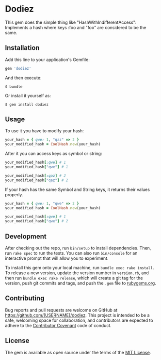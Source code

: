 # Dodiez

This gem does the simple thing like "HashWithIndifferentAccess":
Implements a hash where keys :foo and "foo" are considered to be the same.


## Installation

Add this line to your application's Gemfile:

```ruby
gem 'dodiez'
```

And then execute:

    $ bundle

Or install it yourself as:

    $ gem install dodiez

## Usage

To use it you have to modify your hash:

```ruby
your_hash = { qwe: 1, "qaz" => 2 }
your_modified_hash = CoolHash.new(your_hash)
```

After it you can access keys as symbol or string:
```ruby
your_modified_hash[:qwe] # 1
your_modified_hash["qwe"] # 1

your_modified_hash[:qaz] # 2
your_modified_hash["qaz"] # 2
```

If your hash has the same Symbol and String keys, it returns their values properly.

```ruby
your_hash = { qwe: 1, "qwe" => 2 }
your_modified_hash = CoolHash.new(your_hash)

your_modified_hash[:qwe] # 1
your_modified_hash["qwe"] # 2

```

## Development

After checking out the repo, run `bin/setup` to install dependencies. Then, run `rake spec` to run the tests. You can also run `bin/console` for an interactive prompt that will allow you to experiment.

To install this gem onto your local machine, run `bundle exec rake install`. To release a new version, update the version number in `version.rb`, and then run `bundle exec rake release`, which will create a git tag for the version, push git commits and tags, and push the `.gem` file to [rubygems.org](https://rubygems.org).

## Contributing

Bug reports and pull requests are welcome on GitHub at https://github.com/[USERNAME]/dodiez. This project is intended to be a safe, welcoming space for collaboration, and contributors are expected to adhere to the [Contributor Covenant](http://contributor-covenant.org) code of conduct.


## License

The gem is available as open source under the terms of the [MIT License](http://opensource.org/licenses/MIT).

